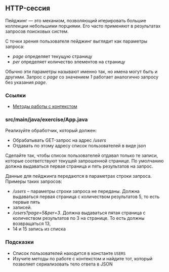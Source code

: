## HTTP-сессия

Пейджинг — это механизм, позволяющий итерировать большие коллекции небольшими порциями.  Его часто применяют в результатах запросов 
поисковых систем.

С точки зрения пользователя пейджинг выглядит как параметры запроса:

* *page* определяет текущую страницу
* *per* определяет количество элементов на страницу

Обычно эти параметры называют именно так, но имена могут быть и другими. Запрос c *page* со значением *1* 
работает аналогично запросу без указания *page*.

### Ссылки

* [Методы работы с контекстом](https://javalin.io/documentation#context)

### src/main/java/exercise/App.java

Реализуйте обработчик, который должен:

* Обрабатывать GET-запрос на адрес */users*
* Отдавать по этому адресу список пользователей в виде json

Сделайте так, чтобы список пользователей отдавал только те записи, которые соответствуют текущей запрошенной странице. 
По умолчанию должна выдаваться первая страница и пять результатов на запрос.

Данные для пейджинга передаются в параметрах строки запроса. Примеры таких запросов:

* */users* – параметры строки запроса не переданы. Должна выдаваться первая страница с количеством результатов 5, то есть первые пять 
* записей.
* */users?page=5&per=3*. Должна выдаваться пятая страница с количеством результатов по 3 на странице. То есть должны возвращаться 13, 
* 14 и 15 запись из списка

### Подсказки

* Список пользователей находится в константе `USERS`
* Изучите методы по работе с контекстом и найдите тот, который позволяет сериализовать тело ответа в JSON
